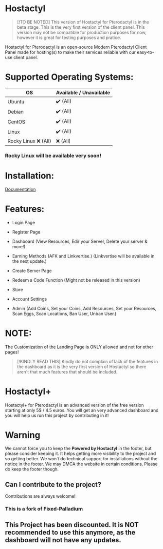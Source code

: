 # Hostactyl

> [!TO BE NOTED]
> This version of Hostactyl for Pterodactyl is in the beta stage. This is the very first version of the client panel. This version may not be compatible for production purposes for now, however it is great for testing purposes and pratice.

Hostactyl for Pterodactyl is an open-source Modern Pterodactyl Client Panel made for hosting(s) to make their services reliable with our easy-to-use client panel.

# Supported Operating Systems:

| OS              | Available / Unavailable |
|-----------------------|-----------|
| Ubuntu    | ✔️  (All)       | ✔️ (All)  
| Debian        | ✔️ (All)       | ✔️ (All)
| CentOS       | ✔️ (All)        |   ✔️ (All)
| Linux     | ✔️ (All)         |  ✔️ (All)
| Rocky Linux    ❌ (All)             | ❌ (All)    |

### Rocky Linux will be available very soon!

# Installation:

[Documentation](https://docs-hostactyl.pages.dev/)

# Features:

- Login Page

- Register Page

- Dashboard (View Resources, Edir your Server, Delete your server &amp; more!)

- Earning Methods (AFK and Linkvertise.) (Linkvertise will be available in the next update.)

- Create Server Page

- Redeem a Code Function (Might not be released in this version)

- Store

- Account Settings

- Admin (Add Coins, Set your Coins, Add Resources, Set your Resources, Scan Eggs, Scan Locations, Ban User, Unban User.)

# NOTE:

The Customization of the Landing Page is ONLY allowed and not for other pages!

> [!KINDLY READ THIS]
> Kindly do not complain of lack of the features in the dashboard as it is the very first version of Hostactyl so there aren't that much features that should be included.

# Hostactyl+

Hostactyl+ for Pterodactyl is an advanced version of the free version starting at only 5$ / 4.5 euros. You will get an very advanced dashboard and you will help us run this project by contributing in it!

# Warning

We cannot force you to keep the **Powered by Hostactyl** in the footer, but please consider keeping it. It helps getting more visibility to the project and so getting better. We won't do technical support for installations without the notice in the footer. We may DMCA the website in certain conditions. Please do keep the footer though.

## Can I contribute to the project?

Contributions are always welcome!

### This is a fork of Fixed-Palladium

## This Project has been discounted. It is NOT recommended to use this anymore, as the dashboard will not have any updates.
